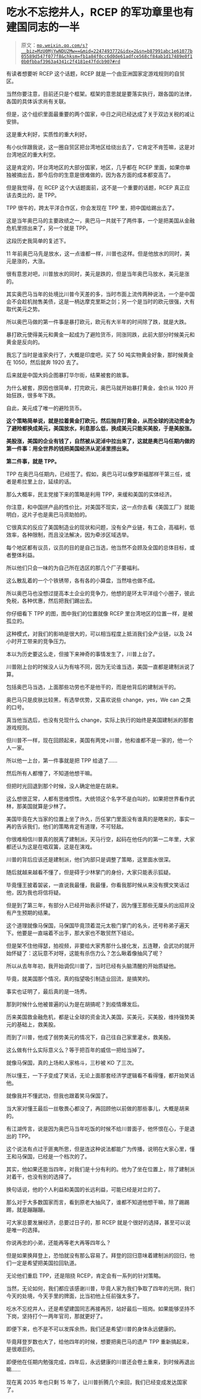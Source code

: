 # 吃水不忘挖井人，RCEP 的军功章里也有建国同志的一半

> 原文：[`mp.weixin.qq.com/s?__biz=MzU0MjYwNDU2Mw==&mid=2247493772&idx=2&sn=b87991abc1e61077b05589d547f077f8&chksm=fb1a84f0cc6d0de61adfce568cf84ab1d17489e0f10b0fbbaf3963a4341c2f4181e47fdcb907#rd`](http://mp.weixin.qq.com/s?__biz=MzU0MjYwNDU2Mw==&mid=2247493772&idx=2&sn=b87991abc1e61077b05589d547f077f8&chksm=fb1a84f0cc6d0de61adfce568cf84ab1d17489e0f10b0fbbaf3963a4341c2f4181e47fdcb907#rd)

有读者想要听 RCEP 这个话题，RCEP 就是一个由亚洲国家定游戏规则的自贸区。

当然你要注意，目前还只是个框架。框架的意思就是要落实执行，跟各国的法律，各国的具体诉求尚有关联。

但是，这个组织里面最重要的两个国家，中日之间已经达成了关于双边关税的减让安排。

这是重大利好，实质性的重大利好。

有小伙伴跟我说，这一圈自贸区把台湾地区给绕出去了，它肯定不肯签嘛，这是对台湾地区的重大利空。

这是肯定的，环台湾地区的大部分国家，地区，几乎都在 RCEP 里面，如果你单独被摘出去，那今后你的生意是很难做的，因为各方面的成本都变高了。

但是我觉得，在 RCEP 这个大话题面前，这不是一个重要的话题，RCEP 真正应该去类比的，是 TPP。

TPP 很牛的，跨太平洋合作区，你会发现在 TPP 里，把中国给踢出去了。

这是当年奥巴马的主要政绩之一，奥巴马一共就干了两件事，一个是把美国从金融危机里捞出来了，另一个就是 TPP。

这段历史我简单的复述下。

11 年前奥巴马先是放水，这一点谁都一样，川普也这样。但是他放水的同时，美元是涨的，大涨。

很有意思对吧，川普放水的同时，美元是跌的，但是当年奥巴马放水，美元是涨的。

其实奥巴马当年的处境比川普今天差的多，当时市面上流传两种说法，一个是中国会不会趁机抛售美债，这是一柄达摩克里斯之剑；另一个是当时的欧元很强，大有取代美元之势。

所以奥巴马做的第一件事是暴打欧元，欧元有大半年的时间除了跌，就是大跌。

暴打欧元使得美元和黄金一起成为了避险货币，同涨同跌，此前大部分时候美元和黄金是反向的。

我忘了当时是谁家央行了，大概是印度吧，买了 50 吨实物黄金好象，那时候黄金在 1050，然后就奔 1920 去了。

后来就是中国大妈企图暴打华尔街，结果被套的故事。

为什么被套，原因也很简单，打完欧元，奥巴马就开始暴打黄金，金价从 1920 开始狂跌，很多年下跌。

自此，美元成了唯一的避险货币。

**这个策略简单说，就是拉着黄金打欧元，然后抛弃打黄金，从而全球的流动资金为了避险都换成美元，美国放水，利息那么低，换成美元只能买美股，于是美股涨。**

**美股涨，美国的企业有钱了，自然被从泥淖中拉出来了，这就是奥巴马任期内做的第一件事：用全世界的钱把美国经济从泥淖里捞出来。**

**第二件事，就是 TPP。**

TPP 在奥巴马任期内，已经签了。假如，奥巴马可以像罗斯福那样干第三任，或者是希拉里上台，延续的话。

那么大概率，民主党接下来的策略是利用 TPP，来缓和美国的实体经济。

你注意，和中国拼产品的性价比，对美国不现实，这一点你去看《美国工厂》就能明白，这片子也是奥巴马资助拍的。

它很真实的反应了美国制造业的现状和问题，没有全产业链，有工会，高福利，低效率，各种限制，而且没法解决，因为牵涉区域选举。

每个地区都有议员，议员的目的是自己当选，他当然不会顾及全国的总体目标，或者整体利益。

所以他们只会一味的为自己所在选区的那几个厂子要福利。

这么散乱着的一个个铁锈带，各有各的小算盘，当然啥也做不成。

所以奥巴马也没想过提高本土企业的竞争力，他想的是环太平洋组个小圈子，彼此免税，各种优惠，然后把我们踢出去。

你仔细看下 TPP 的图，图中我们的位置就像 RCEP 里台湾地区的位置一样，是被孤立的。

这种模式，对我们的影响是很大的，可以相当程度上抵消我们全产业链，以及 24 小时开工带来的竞争压力。

本以为历史要这么走，但接下来神奇的事情发生了，川普上台了。

川普刚上台的时候没人认为有啥不同，因为无论谁当选，美国一直都是建制派说了算。

包括奥巴马当选，上面那些功劳也不是他干的，而是他背后的建制派干的。

奥巴马只是皮肤比较黑，有选举优势，又喜欢说些 change，yes，We can 之类的口号。

真当他当选后，也没有兑现什么 change，实际上执行的始终是美国建制派的那套游戏规则。

但川普不一样，现在回顾起来，美国有两党+川普，他和谁都不是一家的，他一个人一家。

所以他一上台，第一件事就是把 TPP 给退了......

然后所有人都懵了，不知道他想干嘛。

但把时光回退到那个时候，没人确定他是在胡来。

这么想很正常，人都有思维惯性。大统领这个名字不是白叫的，如果把世界看作武林，那美国就算是少林了。

美国毕竟在大当家的位置上坐了许久，历任掌门里面没有谁真的是瞎来的，事实一再的告诉我们，他们的策略肯定有道理，不可轻敌。

你很难相信川普真的脱离了建制派，天马行空，起码在他任内的第一二年里，大家都还认为这是在唱双簧，这是在演戏。

川普的背后应该还是建制派，他们内部只是调整了策略，这里面水很深。

随后就越来越看不懂了，但是碍于少林掌门的身份，大家只能表示狐疑。

毕竟懂王披着袈裟，一直说我最懂，我最懂，你看我那时候从来没有撰文笑话过他，因为我也将信将疑。

但是到了第三年，有部分人已经开始表示怀疑了，因为懂王那些无厘头的出招并没有产生预期的结果。

这个道理就像马保国，马保国毕竟顶着混元太极门掌门的名头，还号称弟子遍天下。他要是一直端着不出手，那大家也不敢贸然下结论。

但是架不住他得瑟，拍视频，非要给大家秀那什么接化发，五连鞭，会武功的就开始怀疑了：这玩意不对呀，这能有杀伤力么？怎么瞅着像抽风了呢？

所以从去年年初，我开始调侃川普了，当时已经有头脑清醒的开始质疑他。

毕竟，就美国那个情况，真的指望吸引制造业回流，是搞笑的。

事实也证明了，最后真的是一场秀。

那到时候什么他被普遍的认为是在胡搞呢？到疫情爆发后。

历来美国救金融危机，都是让全球的资金流入美国，买美元，买美股，维持强势美元的基础上，救美股。

而到了川普，他成了弱势美元的情况下，自己往自己家里灌水，救美股。

这么做有什么实际意义么？等于把百年的威信一把给当掉了。

就像马保国，真的上场和人家格斗，三秒被 KO 了三次。

所以懂王，一下子变成了笑话，无论上面那套经济学逻辑看不看得懂，都开始笑话他。

就像我并不懂武功，但我也跟着笑马保国了。

当大家对懂王最后一丝敬畏心都没了，再回顾他以前做的那些事儿，大概是胡来的。

有江湖传言，说是因为奥巴马当年吃饭的时候不给川普面子，他怀恨在心，于是退出的 TPP。

这个说法有点过于匪夷所思，但是连这种说法都能广为传播，说明在大家心里，懂王和马保国，已经是一个档次的了。

其实，他如果还能当四年，对我们是十分有利的。他为了坐在位置上，除了建制派对着干，也没有别的选择了。

换句话说，他的个人利益和美国的长远利益，可能已经是对立的了。

那么对于大多数国家而言，看到原老大抽风了，谁都不知道他想干嘛，除了踢踢踢，就是蹦蹦蹦。

可大家总要发展经济，总要过日子的，那 RCEP 就是个很好的选择，甚至可以说是唯一的选择。

你说再忠的小弟，还能再等老大再等四年么？

但是如果换拜登上，恐怕就没有那么容易了。拜登的回归意味着建制派的回归，他们一定是希望把美国拉回轨道。

无论他们重启 TPP，还是阻挠 RCEP，肯定会有一系列的针对策略。

当然，无论如何，我们都应该感谢川普，毕竟人家为我们争取了四年的光阴，我们今天的处境，今天手里的牌面，比当初他上任前强太多了。

吃水不忘挖井人，还是希望建国同志再接再厉，站好最后一班岗。如果能够坚持不下岗，坚持打个一两年官司，那就更好了。

即便下来，也不是不可以发挥余热，我们还是希望川普的身体永远健康的。

毕竟拜登岁数也大了，给他四年的时候，想要把奥巴马的遗产 TPP 重新搞起来，是很艰巨的。

即便他在任期内勉强完成，四年后，永远健康的川普还会卷土重来，到时候再退出嘛......

现在离 2035 年也只剩 15 年了，让川普折腾几个来回，我们已经变成发达国家了。